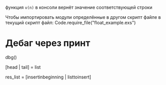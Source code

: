 функция `v(n)` в консоли вернёт значение соответствующей строки

Чтобы импортировать модули определённые в другом скрипт файле в текущий скрипт файл:
Code.require_file("float_example.exs")

# Дебаг через принт
dbg()

[head | tail] = list

res_list = [insertinbeginning | listtoinsert]